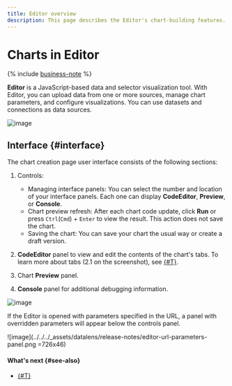 ```yaml
---
title: Editor overview
description: This page describes the Editor's chart-building features.
---
```


# Charts in Editor


{% include [business-note](../../../_includes/datalens/datalens-functionality-available-business-note.md) %}


**Editor** is a JavaScript-based data and selector visualization tool. With Editor, you can upload data from one or more sources, manage chart parameters, and configure visualizations. You can use datasets and connections as data sources.

![image](../../../_assets/datalens/editor/editor-explanation.svg)

## Interface {#interface}

The chart creation page user interface consists of the following sections:

1. Controls:

   * Managing interface panels: You can select the number and location of your interface panels. Each one can display **CodeEditor**, **Preview**, or **Console**.
   * Chart preview refresh: After each chart code update, click **Run** or press `Ctrl`(`Cmd`) + `Enter` to view the result. This action does not save the chart.
   * Saving the chart: You can save your chart the usual way or create a draft version.

1. **CodeEditor** panel to view and edit the contents of the chart's tabs. To learn more about tabs (2.1 on the screenshot), see [{#T}](./tabs.md).

1. Chart **Preview** panel.
1. **Console** panel for additional debugging information.

![image](../../../_assets/datalens/editor/interface.png)

If the Editor is opened with parameters specified in the URL, a panel with overridden parameters will appear below the controls panel.

![image](../../../_assets/datalens/release-notes/editor-url-parameters-panel.png =726x46)

#### What's next {#see-also}

* [{#T}](./quickstart/index.md)
